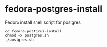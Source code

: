 # fedora-postgres-install
Fedora install shell script for postgres

```shell
cd fedora-postgres-install
chmod +x postgres.sh
./postgres.sh
```